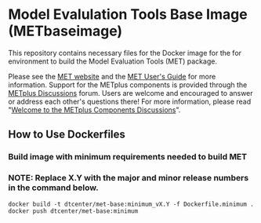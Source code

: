 Model Evalulation Tools Base Image (METbaseimage)
=================================================

This repository contains necessary files for the Docker image for the for environment to build the Model Evaluation Tools (MET) package. 

Please see the [MET website](https://dtcenter.org/community-code/model-evaluation-tools-met) and the [MET User's Guide](https://met.readthedocs.io/en/latest) for more information.  Support	for the	METplus	components is provided through the [METplus Discussions](https://github.com/dtcenter/METplus/discussions) forum.  Users are welcome and encouraged to answer or address each other's questions there!  For more information, please read "[Welcome to the METplus Components Discussions](https://github.com/dtcenter/METplus/discussions/939)".

## How to Use Dockerfiles

### Build image with minimum requirements needed to build MET
### NOTE: Replace X.Y with the major and minor release numbers in the command below.

```
docker build -t dtcenter/met-base:minimum_vX.Y -f Dockerfile.minimum .
docker push dtcenter/met-base:minimum
```

